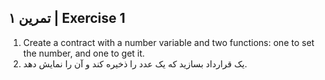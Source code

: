 ## تمرین ۱ | Exercise 1

1. Create a contract with a number variable and two functions: one to set the number, and one to get it.
2. یک قرارداد بسازید که یک عدد را ذخیره کند و آن را نمایش دهد.
